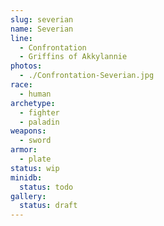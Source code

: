 ```yaml
---
slug: severian
name: Severian
line:
  - Confrontation
  - Griffins of Akkylannie
photos:
  - ./Confrontation-Severian.jpg
race:
  - human
archetype:
  - fighter
  - paladin
weapons:
  - sword
armor:
  - plate
status: wip
minidb:
  status: todo
gallery:
  status: draft
---
```

